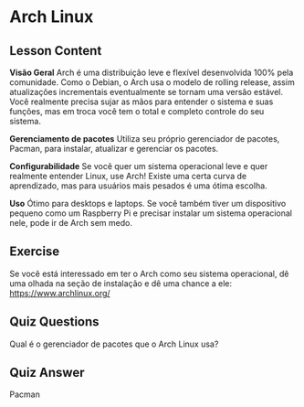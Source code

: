 # Arch Linux

## Lesson Content

<b>Visão Geral</b>
Arch é uma distribuição leve e flexível desenvolvida 100% pela comunidade. Como o Debian, o Arch usa o modelo de rolling release, assim atualizações incrementais eventualmente se tornam uma versão estável. Você realmente precisa sujar as mãos para entender o sistema e suas funções, mas em troca você tem o total e completo controle do seu sistema.

<b>Gerenciamento de pacotes</b>
Utiliza seu próprio gerenciador de pacotes, Pacman, para instalar, atualizar e gerenciar os pacotes.

<b>Configurabilidade</b>
Se você quer um sistema operacional leve e quer realmente entender Linux, use Arch! Existe uma certa curva de aprendizado, mas para usuários mais pesados é uma ótima escolha.

<b>Uso</b>
Ótimo para desktops e laptops. Se você também tiver um dispositivo pequeno como um Raspberry Pi e precisar instalar um sistema operacional nele, pode ir de Arch sem medo.

## Exercise

Se você está interessado em ter o Arch como seu sistema operacional, dê uma olhada na seção de instalação e dê uma chance a ele: <a href='https://www.archlinux.org/'>https://www.archlinux.org/</a>

## Quiz Questions

Qual é o gerenciador de pacotes que o Arch Linux usa?

## Quiz Answer

Pacman
